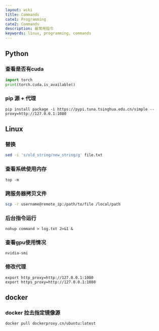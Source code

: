 ```yaml
---
layout: wiki
title: Commands 
cate1: Programming
cate2: Commands
description: 最常用指令
keywords: linux, programming, commands
---
```

## Python
### 查看是否有cuda
```python
import torch
print(torch.cuda.is_available()
```


### pip 源 + 代理
```
pip install package -i https://pypi.tuna.tsinghua.edu.cn/simple --proxy=http://127.0.0.1:1080
```

## Linux
### 替换
```bash
sed -i 's/old_string/new_string/g' file.txt
```

### 查看系统使用内存
```
top -m
```

### 跨服务器拷贝文件
```bash
scp -r username@remote_ip:/path/to/file /local/path
```

### 后台指令运行
```
nohup command > log.txt 2>&1 &
```

### 查看gpu使用情况
```
nvidia-smi
```
### 修改代理
```
export http_proxy=http://127.0.0.1:1080
export https_proxy=http://127.0.0.1:1080
```
## docker
### docker 拉去指定镜像源
```
docker pull dockerproxy.cn/ubuntu:latest
```

